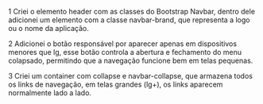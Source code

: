 
1 Criei o elemento header com as classes do Bootstrap Navbar, dentro dele adicionei um elemento com a classe navbar-brand, que representa a logo ou o nome da aplicação.

2 Adicionei o botão responsável por aparecer apenas em dispositivos menores que lg, esse botão controla a abertura e fechamento do menu colapsado, permitindo que a navegação funcione bem em telas pequenas.

3 Criei um container com collapse e navbar-collapse, que armazena todos os links de navegação, em telas grandes (lg+), os links aparecem normalmente lado a lado.

